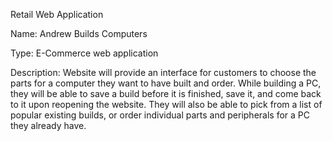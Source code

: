 Retail Web Application

Name: Andrew Builds Computers

Type: E-Commerce web application

Description: Website will provide an interface for customers to choose the parts for a computer they want to have built and order. While building a PC,
they will be able to save a build before it is finished, save it, and come back to it upon reopening the website.
They will also be able to pick from a list of popular existing builds, or order individual parts and peripherals for a PC they already have.
